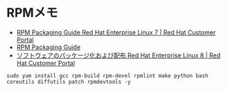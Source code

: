 # RPMメモ

- [RPM Packaging Guide Red Hat Enterprise Linux 7 | Red Hat Customer Portal](https://access.redhat.com/documentation/en-us/red_hat_enterprise_linux/7/html-single/rpm_packaging_guide/index)
- [RPM Packaging Guide](https://rpm-packaging-guide.github.io/)
- [ソフトウェアのパッケージ化および配布 Red Hat Enterprise Linux 8 | Red Hat Customer Portal](https://access.redhat.com/documentation/ja-jp/red_hat_enterprise_linux/8/html-single/packaging_and_distributing_software/index)


```
sudo yum install gcc rpm-build rpm-devel rpmlint make python bash coreutils diffutils patch rpmdevtools -y

```
